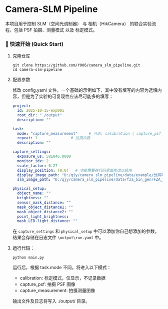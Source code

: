 # Camera-SLM Pipeline

本项目用于控制 SLM（空间光调制器） 与 相机（HikCamera） 的联合实验流程，包括 PSF 拍摄、测量模式 以及 标定模式。

### 🚀 快速开始 (Quick Start)

1. 克隆仓库

   ```shell
   git clone https://github.com/Y006/camera_slm_pipeline.git
   cd camera-slm-pipeline
   ```

3. 配置参数

   修改 config.yaml 文件，一个基础的示例如下，其中没有填写的内容为选填内容，但是为了实验的可复现性应该尽可能多的填写：

   ```yaml
   project:
     id: 2025-10-15-exp001
     root_dir: "./output"
     description: ""
   
   task:
     mode: "capture_measurement"     # 可选: calibration | capture_psf | capture_measurement
     repeat: 1               # 拍摄次数
     description: ""
   
   capture_settings:
     exposure_us: 581046.0000
     monitor_idx: 2
     scale_factor: 0.27
     display_position: (0,0)   # 功能需要在代码里面修改以启用
     display_image_path: "D:/qjy/camera_slm_pipeline/data/example/分辨率测试卡.jpg"
     slm_image_path: "D:/qjy/camera_slm_pipeline/data/fza_bin_gen/FZA_bin_R25.png"
   
   physical_setup:
     object_name: ""
     brightness: ""
     sensor_mask_distance: ""
     mask_object_distance1: ""
     mask_object_distance2: ""
     point_light_brightness: 
     mask_LED-light_distance: ""
   ```

   在 `capture_settings` 和 `physical_setup` 中可以添加你自己想添加的参数，结果会存储在日志文件 `\output\run.yaml` 中。

4. 运行代码：

   ```shell
   python main.py
   ```

   运行后，根据 task.mode 不同，将进入以下模式：

   - calibration: 标定模式，仅显示，不记录数据
   - capture_psf: 拍摄 PSF 图像
   - capture_measurement: 拍摄测量图像

   输出文件及日志将写入 ./output/ 目录。
